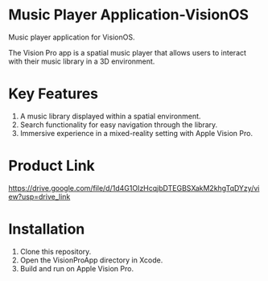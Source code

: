 # Music Player Application-VisionOS
 Music player application for VisionOS. 
 
 The Vision Pro app is a spatial music player that allows users to interact with their music library in a 3D environment. 

 # Key Features
 1. A music library displayed within a spatial environment.
 2. Search functionality for easy navigation through the library.
 3. Immersive experience in a mixed-reality setting with Apple Vision Pro.

 # Product Link 
   https://drive.google.com/file/d/1d4G1OIzHcqjbDTEGBSXakM2khgTqDYzy/view?usp=drive_link

 # Installation
 1. Clone this repository.
 2. Open the VisionProApp directory in Xcode.
 3. Build and run on Apple Vision Pro.
